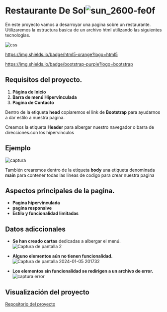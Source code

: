# Restaurante De Sol![sun_2600-fe0f](https://github.com/AlbertoPueblas/Proyecto-Restaurante/assets/154467649/d3201163-ae72-4a25-8cb2-d5c6c277c5d3)


En este proyecto vamos a desarroyar una pagina sobre un restaurante.
Utilizaremos la estructura basica de un archivo html utilizando las siguientes tecnologias.

![css](https://img.shields.io/badge/CSS3-blue?logo=CSS3)

https://img.shields.io/badge/html5-orange?logo=html5


https://img.shields.io/badge/bootstrap-purple?logo=bootstrap

## Requisitos del proyecto.
1. **Página de Inicio**
2. **Barra de menú Hipervínculada**
3. **Pagina de Contacto**

Dentro de la etiqueta **head** copiaremos el link de **Bootstrap** para ayudarnos a dar estilo a nuestra pagina.

Creamos la etiqueta **Header** para albergar nuestro navegador o barra de direcciones.con los hipervínculos

## Ejemplo

![captura](https://github.com/AlbertoPueblas/Proyecto-Restaurante/assets/154467649/3a891701-08cc-4e2c-a62e-1d8a404e9ee4)

También crearemos dentro de la etiqueta **body** una etiqueta denominada **main** para contener todas las lineas de codigo para crear nuestra pagina

 

## Aspectos principales de la pagina.

* **Pagina hipervínculada**
* **pagina responsive**
* **Estilo y funcionalidad limitadas**

## Datos adiccionales

* **Se han creado cartas** dedicadas a albergar el menú.
![Captura de pantalla 2](https://github.com/AlbertoPueblas/Proyecto-Restaurante/assets/154467649/d3e10d14-2eac-4eac-aa77-84bac5f5d9ba)

* **Alguno elementos aún no tienen funcionalidad.**
![Captura de pantalla 2024-01-05 201732](https://github.com/AlbertoPueblas/Proyecto-Restaurante/assets/154467649/c8bb6a53-f7c7-4c3e-ba02-e8c2a6006433)

* **Los elementos sin funcionalidad se redirigen a un archivo de error.**
![captura error](https://github.com/AlbertoPueblas/Proyecto-Restaurante/assets/154467649/2b0dda19-872a-4a2f-a927-76ac72a4c0b6)

## Visualización del proyecto

[Repositorio del proyecto](https://github.com/AlbertoPueblas/Proyecto-Restaurante)





